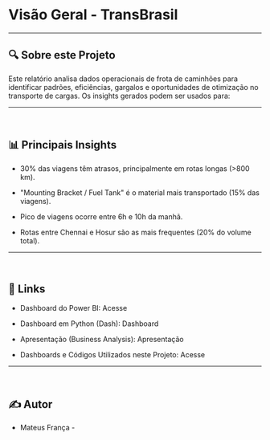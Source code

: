 # Visão Geral - TransBrasil

<hr>

## 🔍 Sobre este Projeto

Este relatório analisa dados operacionais de frota de caminhões para identificar padrões, eficiências, gargalos e oportunidades de otimização no transporte de cargas. Os insights gerados podem ser usados para:

<hr>
<br>

## 📊 Principais Insights

- 30% das viagens têm atrasos, principalmente em rotas longas (>800 km).
  
- "Mounting Bracket / Fuel Tank" é o material mais transportado (15% das viagens).
  
-  Pico de viagens ocorre entre 6h e 10h da manhã.
  
-  Rotas entre Chennai e Hosur são as mais frequentes (20% do volume total).

<hr>
<br>

## 🔗 Links

- Dashboard do Power BI: Acesse

- Dashboard em Python (Dash): Dashboard

- Apresentação (Business Analysis): Apresentação

- Dashboards e Códigos Utilizados neste Projeto: Acesse

<hr>
<br>

## ✍️ Autor

- Mateus França -
